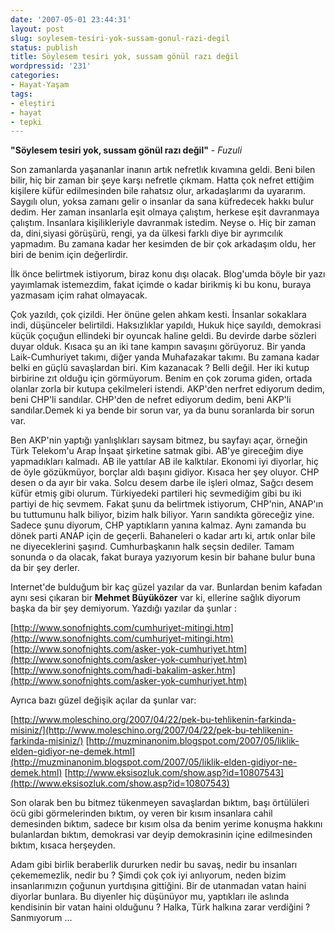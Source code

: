 ```yaml
---
date: '2007-05-01 23:44:31'
layout: post
slug: soylesem-tesiri-yok-sussam-gonul-razi-degil
status: publish
title: Söylesem tesiri yok, sussam gönül razı değil
wordpressid: '231'
categories:
- Hayat-Yaşam
tags:
- eleştiri
- hayat
- tepki
---
```


**"Söylesem tesiri yok, sussam gönül razı değil"** - _Fuzuli_

Son zamanlarda yaşananlar inanın artık nefretlık kıvamına geldi. Beni bilen bilir, hiç bir zaman bir şeye karşı nefretle çıkmam. Hatta çok nefret ettiğim kişilere küfür edilmesinden bile rahatsız olur, arkadaşlarımı da uyararım. Saygılı olun, yoksa zamanı gelir o insanlar da sana küfredecek hakkı bulur dedim. Her zaman insanlarla eşit olmaya çalıştım, herkese eşit davranmaya çalıştım. Insanlara kişilikleriyle davranmak istedim. Neyse o. Hiç bir zaman da, dini,siyasi görüşürü, rengi, ya da ülkesi farklı diye bir ayrımcılık yapmadım. Bu zamana kadar her kesimden de bir çok arkadaşım oldu, her biri de benim için değerlirdir.

İlk önce belirtmek istiyorum, biraz konu dışı olacak. Blog'umda böyle bir yazı yayımlamak istemezdim, fakat içimde o kadar birikmiş ki bu konu, buraya yazmasam içim rahat olmayacak.

Çok yazıldı, çok çizildi. Her önüne gelen ahkam kesti. İnsanlar sokaklara indi, düşünceler belirtildi. Haksızlıklar yapıldı, Hukuk hiçe sayıldı, demokrasi küçük çoçuğun ellindeki bir oyuncak haline geldi. Bu devirde darbe sözleri duyar olduk. Kısaca şu an iki tane kampın savaşını görüyoruz. Bir yanda Laik-Cumhuriyet takımı, diğer yanda Muhafazakar takımı.  Bu zamana kadar belki en güçlü savaşlardan biri. Kim kazanacak ? Belli değil. Her iki kutup birbirine zıt olduğu için görmüyorum. Benim en çok zoruma giden, ortada olanlar zorla bir kutupa çekilmeleri istendi. AKP'den nerfret ediyorum dedim, beni CHP'li sandılar. CHP'den de nefret ediyorum dedim, beni AKP'li sandılar.Demek ki ya bende bir sorun var, ya da bunu soranlarda bir sorun var.

Ben AKP'nin yaptığı yanlışlıkları saysam bitmez, bu sayfayı açar, örneğin Türk Telekom'u Arap İnşaat şirketine satmak gibi. AB'ye gireceğim diye yapmadıkları kalmadı. AB ile yattılar AB ile kalktılar. Ekonomi iyi diyorlar, hiç de öyle gözükmüyor, borçlar aldı başını gidiyor. Kısaca her şey oluyor. CHP desen o da ayır bir vaka. Solcu desem darbe ile işleri olmaz, Sağcı desem küfür etmiş gibi olurum. Türkiyedeki partileri hiç sevmediğim gibi bu iki partiyi de hiç sevmem. Fakat şunu da belirtmek istiyorum, CHP'nin, ANAP'ın bu tuttumunu halk biliyor, bizim halk biliyor. Yarın sandıkta göreceğiz yine. Sadece şunu diyorum, CHP yaptıkların yanına kalmaz. Aynı zamanda bu dönek parti ANAP için de geçerli. Bahaneleri o kadar artı ki, artık onlar bile ne diyeceklerini şaşırıd. Cumhurbaşkanın halk seçsin dediler. Tamam sonunda o da olacak, fakat buraya yazıyorum kesin bir bahane bulur buna da bir şey derler. 

Internet'de bulduğum bir kaç güzel yazılar da var. Bunlardan benim kafadan aynı sesi çıkaran bir **Mehmet Büyüközer** var ki, ellerine sağlık diyorum başka da bir şey demiyorum. Yazdığı yazılar da şunlar :

[http://www.sonofnights.com/cumhuriyet-mitingi.htm](http://www.sonofnights.com/cumhuriyet-mitingi.htm)
[http://www.sonofnights.com/asker-yok-cumhuriyet.htm](http://www.sonofnights.com/asker-yok-cumhuriyet.htm)
[http://www.sonofnights.com/hadi-bakalim-asker.htm](http://www.sonofnights.com/asker-yok-cumhuriyet.htm)

Ayrıca bazı güzel değişik açılar da şunlar var:

[http://www.moleschino.org/2007/04/22/pek-bu-tehlikenin-farkinda-misiniz/](http://www.moleschino.org/2007/04/22/pek-bu-tehlikenin-farkinda-misiniz/)
[http://muzminanonim.blogspot.com/2007/05/liklik-elden-gidiyor-ne-demek.html](http://muzminanonim.blogspot.com/2007/05/liklik-elden-gidiyor-ne-demek.html)
[http://www.eksisozluk.com/show.asp?id=10807543](http://www.eksisozluk.com/show.asp?id=10807543)

Son olarak ben bu bitmez tükenmeyen savaşlardan bıktım, başı örtülüleri öcü gibi görmelerinden bıktım, oy veren bir kısım insanlara cahil demesinden bıktım, sadece bır kısım olsa da benim yerime konuşma hakkını bulanlardan bıktım, demokrasi var deyip demokrasinin içine edilmesinden bıktım, kısaca herşeyden. 

Adam gibi birlik beraberlik dururken nedir bu savaş, nedir bu insanları çekememezlik, nedir bu ? Şimdi çok çok iyi anlıyorum, neden bizim insanlarımızın çoğunun yurtdışına gittiğini. Bir de utanmadan vatan haini diyorlar bunlara. Bu diyenler hiç düşünüyor mu, yaptıkları ile aslında kendisinin bir vatan haini olduğunu ? Halka, Türk halkına zarar verdiğini ? Sanmıyorum ...
